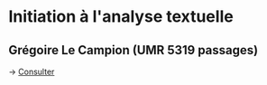 # Initiation à l'analyse textuelle
## Grégoire Le Campion (UMR 5319 passages)


-> [Consulter](https://glecampion.gitpages.huma-num.fr/analyse_textuelle_iut/)
